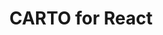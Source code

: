 ---
title: CARTO for React
description: "Build compelling spatial apps using CARTO, React and deck.gl."
icon: "/img/icons/carto-react.png"
repoUrl: https://github.com/CartoDB/carto-react-template

url: react
indexPage: "overview.md"

menu: 
  - title: "Overview"
  - title: "Guides"
    folder:
      - title: "Getting Started"
      - title: "Layers"
      - title: "Widgets"
      - title: "Authentication & Authorization"
      - title: "Basemaps"
      - title: "Look and Feel"
      - title: "Code Generator"
      - title: "Sample Application"
      - title: "Deployment"
  - title: "Library Reference"
    folder:
      - title: "API"
      - title: "Auth"
      - title: "Basemaps"
      - title: "Core"
      - title: "Redux"
      - title: "UI"
      - title: "Widgets"
---